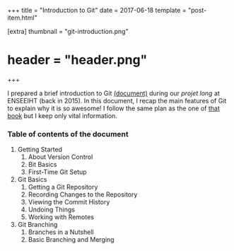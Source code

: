 +++
title = "Introduction to Git"
date = 2017-06-18
template = "post-item.html"

[extra]
thumbnail = "git-introduction.png"
# header = "header.png"
+++

I prepared a brief introduction to Git [(document)][git-intro]
during our *projet long* at ENSEEIHT (back in 2015).
In this document, I recap the main features of Git
to explain why it is so awesome!
I follow the same plan as the one of [that book][git-book]
but I keep only vital information.

[git-intro]: https://drive.google.com/file/d/0B5LGw6hAyk6DNkFQa2lZSHUwc0U/view?usp=sharing
[git-book]: http://git-scm.com/book/en/v2

<!-- more -->

### Table of contents of the document

1. Getting Started
	1. About Version Control
	2. Bit Basics
	3. First-Time Git Setup
2. Git Basics
	1. Getting a Git Repository
	2. Recording Changes to the Repository
	3. Viewing the Commit History
	4. Undoing Things
	5. Working with Remotes
3. Git Branching
	1. Branches in a Nutshell
	2. Basic Branching and Merging
